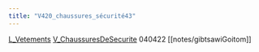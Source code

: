 ```yaml
---
title: "V420_chaussures_sécurité43"
---
```


[L_Vetements](notes/equipements/L_Vetements.md) [V_ChaussuresDeSecurite](notes/equipements/vetements/V_ChaussuresDeSecurite.md) 040422 [[notes/gibtsawiGoitom]]